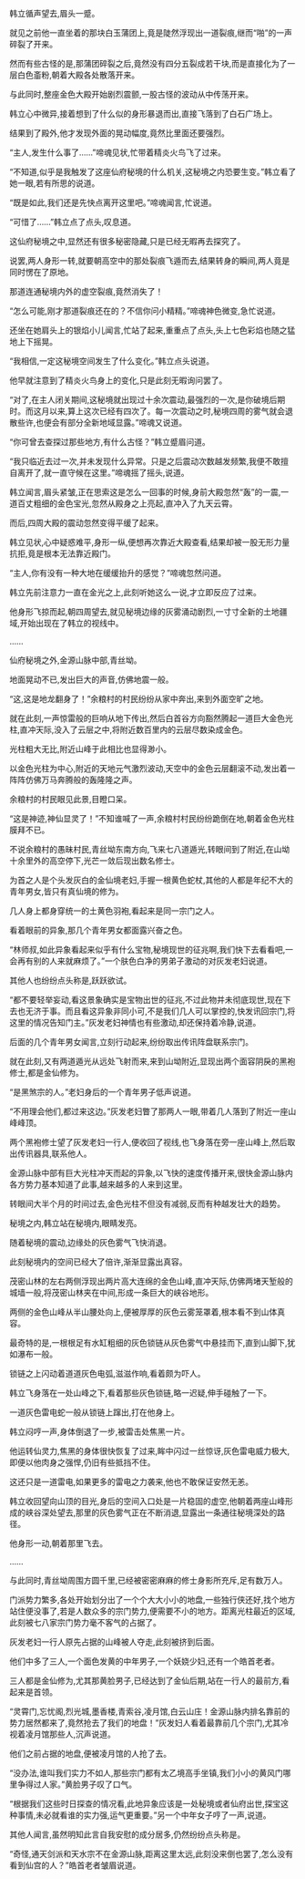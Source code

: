 
韩立循声望去,眉头一蹙。

就见之前他一直坐着的那块白玉蒲团上,竟是陡然浮现出一道裂痕,继而“啪”的一声碎裂了开来。

然而有些古怪的是,那蒲团碎裂之后,竟然没有四分五裂成若干块,而是直接化为了一层白色齑粉,朝着大殿各处散落开来。

与此同时,整座金色大殿开始剧烈震颤,一股古怪的波动从中传荡开来。

韩立心中微异,接着想到了什么似的身形暴退而出,直接飞落到了白石广场上。

结果到了殿外,他才发现外面的晃动幅度,竟然比里面还要强烈。

“主人,发生什么事了……”啼魂见状,忙带着精炎火鸟飞了过来。

“不知道,似乎是我触发了这座仙府秘境的什么机关,这秘境之内恐要生变。”韩立看了她一眼,若有所思的说道。

“既是如此,我们还是先快点离开这里吧。”啼魂闻言,忙说道。

“可惜了……”韩立点了点头,叹息道。

这仙府秘境之中,显然还有很多秘密隐藏,只是已经无暇再去探究了。

说罢,两人身形一转,就要朝高空中的那处裂痕飞遁而去,结果转身的瞬间,两人竟是同时愣在了原地。

那道连通秘境内外的虚空裂痕,竟然消失了！

“怎么可能,刚才那道裂痕还在的？不信你问小精精。”啼魂神色微变,急忙说道。

还坐在她肩头上的银焰小儿闻言,忙站了起来,重重点了点头,头上七色彩焰也随之猛地上下摇晃。

“我相信,一定这秘境空间发生了什么变化。”韩立点头说道。

他早就注意到了精炎火鸟身上的变化,只是此刻无暇询问罢了。

“对了,在主人闭关期间,这秘境就出现过十余次震动,最强烈的一次,是你破境后期时。而这月以来,算上这次已经有四次了。每一次震动之时,秘境四周的雾气就会退散些许,也便会有部分全新地域显露。”啼魂又说道。

“你可曾去查探过那些地方,有什么古怪？”韩立蹙眉问道。

“我只临近去过一次,并未发现什么异常。只是之后震动次数越发频繁,我便不敢擅自离开了,就一直守候在这里。”啼魂摇了摇头,说道。

韩立闻言,眉头紧皱,正在思索这是怎么一回事的时候,身前大殿忽然“轰”的一震,一道百丈粗细的金色宝光,忽然从殿身之上亮起,直冲入了九天云霄。

而后,四周大殿的震动忽然变得平缓了起来。

韩立见状,心中疑惑难平,身形一纵,便想再次靠近大殿查看,结果却被一股无形力量抗拒,竟是根本无法靠近殿门。

“主人,你有没有一种大地在缓缓抬升的感觉？”啼魂忽然问道。

韩立先前注意力一直在金光之上,此刻听她这么一说,才立即反应了过来。

他身形飞掠而起,朝四周望去,就见秘境边缘的灰雾涌动剧烈,一寸寸全新的土地疆域,开始出现在了韩立的视线中。

……

仙府秘境之外,金源山脉中部,青丝坳。

地面晃动不已,发出巨大的声音,仿佛地震一般。

“这,这是地龙翻身了！”余粮村的村民纷纷从家中奔出,来到外面空旷之地。

就在此刻,一声惊雷般的巨响从地下传出,然后白首谷方向豁然腾起一道巨大金色光柱,直冲天际,没入了云层之中,将附近数百里内的云层尽数染成金色。

光柱粗大无比,附近山峰于此相比也显得渺小。

以金色光柱为中心,附近的天地元气激烈波动,天空中的金色云层翻滚不动,发出着一阵阵仿佛万马奔腾般的轰隆隆之声。

余粮村的村民眼见此景,目瞪口呆。

“这是神迹,神仙显灵了！”不知谁喊了一声,余粮村村民纷纷跪倒在地,朝着金色光柱膜拜不已。

不说余粮村的愚昧村民,青丝坳东南方向,飞来七八道遁光,转眼间到了附近,在山坳十余里外的高空停下,光芒一敛后现出数名修士。

为首之人是个头发灰白的金仙境老妇,手握一根黄色蛇杖,其他的人都是年纪不大的青年男女,皆只有真仙境的修为。

几人身上都身穿统一的土黄色羽袍,看起来是同一宗门之人。

看着眼前的异象,那几个青年男女都面露兴奋之色。

“林师叔,如此异象看起来似乎有什么宝物,秘境现世的征兆啊,我们快下去看看吧,一会再有别的人来就麻烦了。”一个肤色白净的男弟子激动的对灰发老妇说道。

其他人也纷纷点头称是,跃跃欲试。

“都不要轻举妄动,看这景象确实是宝物出世的征兆,不过此物并未彻底现世,现在下去也无济于事。而且看这异象非同小可,不是我们几人可以掌控的,快发讯回宗门,将这里的情况告知门主。”灰发老妇神情也有些激动,却还保持着冷静,说道。

后面的几个青年男女闻言,立刻行动起来,纷纷取出传讯阵盘联系宗门。

就在此刻,又有两道遁光从远处飞射而来,来到山坳附近,显现出两个面容阴戾的黑袍修士,都是金仙修为。

“是黑煞宗的人。”老妇身后的一个青年男子低声说道。

“不用理会他们,都过来这边。”灰发老妇瞥了那两人一眼,带着几人落到了附近一座山峰峰顶。

两个黑袍修士望了灰发老妇一行人,便收回了视线,也飞身落在旁一座山峰上,然后取出传讯器具,联系他人。

金源山脉中部有巨大光柱冲天而起的异象,以飞快的速度传播开来,很快金源山脉内各方势力基本知道了此事,越来越多的人来到这里。

转眼间大半个月的时间过去,金色光柱不但没有减弱,反而有种越发壮大的趋势。

秘境之内,韩立站在秘境内,眼睛发亮。

随着秘境的震动,边缘处的灰色雾气飞快消退。

此刻秘境内的空间已经大了倍许,渐渐显露出真容。

茂密山林的左右两侧浮现出两片高大连绵的金色山峰,直冲天际,仿佛两堵天堑般的城墙一般,将茂密山林夹在中间,形成一条巨大的峡谷地形。

两侧的金色山峰从半山腰处向上,便被厚厚的灰色云雾笼罩着,根本看不到山体真容。

最奇特的是,一根根足有水缸粗细的灰色锁链从灰色雾气中悬挂而下,直到山脚下,犹如瀑布一般。

锁链之上闪动着道道灰色电弧,滋滋作响,看着颇为吓人。

韩立飞身落在一处山峰之下,看着那些灰色锁链,略一迟疑,伸手碰触了一下。

一道灰色雷电蛇一般从锁链上蹿出,打在他身上。

韩立闷哼一声,身体倒退了一步,被雷击处焦黑一片。

他运转仙灵力,焦黑的身体很快恢复了过来,眸中闪过一丝惊讶,灰色雷电威力极大,即便以他肉身之强悍,仍旧有些抵挡不住。

这还只是一道雷电,如果更多的雷电之力袭来,他也不敢保证安然无恙。

韩立收回望向山顶的目光,身后的空间入口处是一片稳固的虚空,他朝着两座山峰形成的峡谷深处望去,那里的灰色雾气正在不断消退,显露出一条通往秘境深处的路径。

他身形一动,朝着那里飞去。

……

与此同时,青丝坳周围方圆千里,已经被密密麻麻的修士身影所充斥,足有数万人。

门派势力繁多,各处开始划分出了一个个大大小小的地盘,一些独行侠还好,找个地方站住便没事了,若是人数众多的宗门势力,便需要不小的地方。距离光柱最近的区域,此刻被七八家宗门势力毫不客气的占据了。

灰发老妇一行人原先占据的山峰被人夺走,此刻被挤到后面。

他们中多了三人,一个面色发黄的中年男子,一个妖娆少妇,还有一个皓首老者。

三人都是金仙修为,尤其那黄脸男子,已经达到了金仙后期,站在一行人的最前方,看起来是首领。

“灵霄门,忘忧阁,烈光城,墨香楼,青索谷,凌月馆,白云山庄！金源山脉内排名靠前的势力居然都来了,竟然抢去了我们的地盘！”灰发妇人看着最靠前几个宗门,尤其冷视着凌月馆那些人,沉声说道。

他们之前占据的地盘,便被凌月馆的人抢了去。

“没办法,谁叫我们实力不如人,那些宗门都有太乙境高手坐镇,我们小小的黄风门哪里争得过人家。”黄脸男子叹了口气。

“根据我们这些时日探查的情况看,此地异象应该是一处秘境或者仙府出世,探宝这种事情,未必就看谁的实力强,运气更重要。”另一个中年女子哼了一声,说道。

其他人闻言,虽然明知此言自我安慰的成分居多,仍然纷纷点头称是。

“奇怪,通天剑派和天水宗不在金源山脉,距离这里太远,此刻没来倒也罢了,怎么没有看到仙宫的人？”皓首老者皱眉说道。